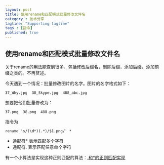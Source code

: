 ```yaml
---
layout: post
title: 使用rename和匹配模式批量修改文件名
category : 技术分享
tagline: "Supporting tagline"
tags : [指令]
published: true
---
```


## 使用rename和匹配模式批量修改文件名

关于rename的用法能查到很多，包括修改后缀名，删除后缀，添加后缀，添加前缀之类的。不再赘述。

今天遇到一个情况：批量修改图片的名字。图片的名字格式如下：

    37_Why.jpg  38_Skype.jpg  488_abc.jpg
    
想要把他们批量修改为：

    37.png  38.png  488.png
    
<!--break-->
    
指令为

    rename 's/(\d*)(.*)/$1.png/' *
    
- 通配符* 表示匹配多个字符
- 通配符. 表示匹配任意单个字符

有一个小算法是实现这种正则匹配的算法：[.和*的正则匹配实现](https://github.com/BlurtHeart/algorithms/tree/master/regular_expression)


